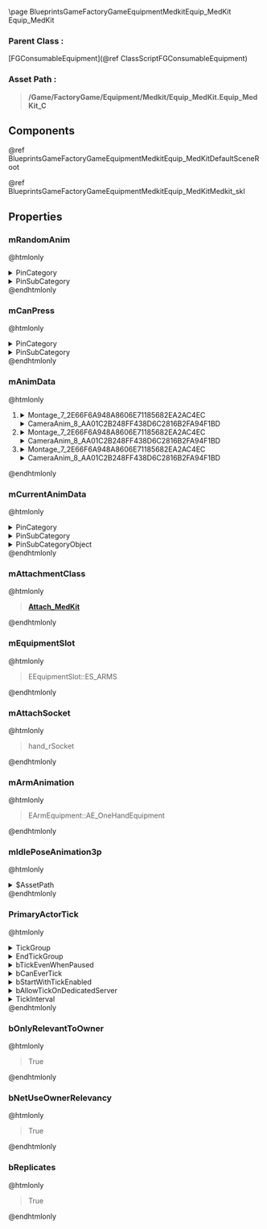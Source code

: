 \page BlueprintsGameFactoryGameEquipmentMedkitEquip_MedKit Equip_MedKit
### Parent Class :
[FGConsumableEquipment](@ref ClassScriptFGConsumableEquipment)
### Asset Path :
<b><blockquote>/Game/FactoryGame/Equipment/Medkit/Equip_MedKit.Equip_MedKit_C</blockquote></b>
## Components

@ref BlueprintsGameFactoryGameEquipmentMedkitEquip_MedKitDefaultSceneRoot

@ref BlueprintsGameFactoryGameEquipmentMedkitEquip_MedKitMedkit_skl

## Properties

### mRandomAnim
@htmlonly
<details>
 <summary>PinCategory</summary>
<blockquote>int</blockquote>
</details>
<details>
 <summary>PinSubCategory</summary>
<blockquote>int</blockquote>
</details>
@endhtmlonly

### mCanPress
@htmlonly
<details>
 <summary>PinCategory</summary>
<blockquote>bool</blockquote>
</details>
<details>
 <summary>PinSubCategory</summary>
<blockquote>bool</blockquote>
</details>
@endhtmlonly

### mAnimData
@htmlonly
<ol>
<li>
<details>
 <summary>Montage_7_2E66F6A948A8606E71185682EA2AC4EC</summary>
<details>
 <summary>$AssetPath</summary>
<b><a href="_blueprints_game_factory_game_character_player_animation_first_person_medkit_use_01__montage.html"><blockquote>MedkitUse_01_Montage</blockquote></a></b>
</details>
</details>
<details>
 <summary>CameraAnim_8_AA01C2B248FF438D6C2816B2FA94F1BD</summary>
<details>
 <summary>$AssetPath</summary>
<b><a href="_blueprints_game_factory_game_character_player_camera_shake_medkit_use_01__camera_anim.html"><blockquote>MedkitUse_01_CameraAnim</blockquote></a></b>
</details>
</details>
</li>
<li>
<details>
 <summary>Montage_7_2E66F6A948A8606E71185682EA2AC4EC</summary>
<details>
 <summary>$AssetPath</summary>
<b><a href="_blueprints_game_factory_game_character_player_animation_first_person_medkit_use_02__montage.html"><blockquote>MedkitUse_02_Montage</blockquote></a></b>
</details>
</details>
<details>
 <summary>CameraAnim_8_AA01C2B248FF438D6C2816B2FA94F1BD</summary>
<details>
 <summary>$AssetPath</summary>
<b><a href="_blueprints_game_factory_game_character_player_camera_shake_medkit_use_02__camera_anim.html"><blockquote>MedkitUse_02_CameraAnim</blockquote></a></b>
</details>
</details>
</li>
<li>
<details>
 <summary>Montage_7_2E66F6A948A8606E71185682EA2AC4EC</summary>
<details>
 <summary>$AssetPath</summary>
<b><a href="_blueprints_game_factory_game_character_player_animation_first_person_medkit_use_03__montage.html"><blockquote>MedkitUse_03_Montage</blockquote></a></b>
</details>
</details>
<details>
 <summary>CameraAnim_8_AA01C2B248FF438D6C2816B2FA94F1BD</summary>
<details>
 <summary>$AssetPath</summary>
<b><a href="_blueprints_game_factory_game_character_player_camera_shake_medkit_use_03__camera_anim.html"><blockquote>MedkitUse_03_CameraAnim</blockquote></a></b>
</details>
</details>
</li>
</ol>
@endhtmlonly

### mCurrentAnimData
@htmlonly
<details>
 <summary>PinCategory</summary>
<blockquote>struct</blockquote>
</details>
<details>
 <summary>PinSubCategory</summary>
<blockquote>struct</blockquote>
</details>
<details>
 <summary>PinSubCategoryObject</summary>
<b><a href="_blueprints_game_factory_game_equipment_medkit_medkit_animation_data.html"><blockquote>MedkitAnimationData</blockquote></a></b>
</details>
@endhtmlonly

### mAttachmentClass
@htmlonly
<b><a href="_blueprints_game_factory_game_equipment_medkit_attach__med_kit.html"><blockquote>Attach_MedKit</blockquote></a></b>
@endhtmlonly

### mEquipmentSlot
@htmlonly
<blockquote>EEquipmentSlot::ES_ARMS</blockquote>
@endhtmlonly

### mAttachSocket
@htmlonly
<blockquote>hand_rSocket</blockquote>
@endhtmlonly

### mArmAnimation
@htmlonly
<blockquote>EArmEquipment::AE_OneHandEquipment</blockquote>
@endhtmlonly

### mIdlePoseAnimation3p
@htmlonly
<details>
 <summary>$AssetPath</summary>
<b><a href="_blueprints_game_factory_game_character_player_animation_third_person_medkit_idle_01.html"><blockquote>MedkitIdle_01</blockquote></a></b>
</details>
@endhtmlonly

### PrimaryActorTick
@htmlonly
<details>
 <summary>TickGroup</summary>
<blockquote>0</blockquote>
</details>
<details>
 <summary>EndTickGroup</summary>
<blockquote>0</blockquote>
</details>
<details>
 <summary>bTickEvenWhenPaused</summary>
<blockquote>False</blockquote>
</details>
<details>
 <summary>bCanEverTick</summary>
<blockquote>True</blockquote>
</details>
<details>
 <summary>bStartWithTickEnabled</summary>
<blockquote>False</blockquote>
</details>
<details>
 <summary>bAllowTickOnDedicatedServer</summary>
<blockquote>True</blockquote>
</details>
<details>
 <summary>TickInterval</summary>
<blockquote>0</blockquote>
</details>
@endhtmlonly

### bOnlyRelevantToOwner
@htmlonly
<blockquote>True</blockquote>
@endhtmlonly

### bNetUseOwnerRelevancy
@htmlonly
<blockquote>True</blockquote>
@endhtmlonly

### bReplicates
@htmlonly
<blockquote>True</blockquote>
@endhtmlonly

